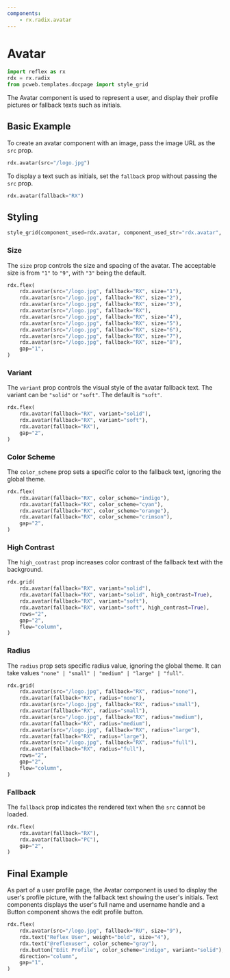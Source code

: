 ```yaml
---
components:
    - rx.radix.avatar
---
```

# Avatar

```python exec
import reflex as rx
rdx = rx.radix
from pcweb.templates.docpage import style_grid
```

The Avatar component is used to represent a user, and display their profile pictures or fallback texts such as initials.

## Basic Example

To create an avatar component with an image, pass the image URL as the `src` prop.

```python demo
rdx.avatar(src="/logo.jpg")
```

To display a text such as initials, set the `fallback` prop without passing the `src` prop.

```python demo
rdx.avatar(fallback="RX")
```

## Styling

```python eval
style_grid(component_used=rdx.avatar, component_used_str="rdx.avatar", variants=["solid", "soft"], fallback="RX")
```

### Size

The `size` prop controls the size and spacing of the avatar. The acceptable size is from `"1"` to `"9"`, with `"3"` being the default.

```python demo
rdx.flex(
    rdx.avatar(src="/logo.jpg", fallback="RX", size="1"),
    rdx.avatar(src="/logo.jpg", fallback="RX", size="2"),
    rdx.avatar(src="/logo.jpg", fallback="RX", size="3"),
    rdx.avatar(src="/logo.jpg", fallback="RX"),
    rdx.avatar(src="/logo.jpg", fallback="RX", size="4"),
    rdx.avatar(src="/logo.jpg", fallback="RX", size="5"),
    rdx.avatar(src="/logo.jpg", fallback="RX", size="6"),
    rdx.avatar(src="/logo.jpg", fallback="RX", size="7"),
    rdx.avatar(src="/logo.jpg", fallback="RX", size="8"),
    gap="1",
)
```

### Variant

The `variant` prop controls the visual style of the avatar fallback text. The variant can be `"solid"` or `"soft"`. The default is `"soft"`.

```python demo
rdx.flex(
    rdx.avatar(fallback="RX", variant="solid"),
    rdx.avatar(fallback="RX", variant="soft"),
    rdx.avatar(fallback="RX"),
    gap="2",
)
```

### Color Scheme

The `color_scheme` prop sets a specific color to the fallback text, ignoring the global theme.

```python demo
rdx.flex(
    rdx.avatar(fallback="RX", color_scheme="indigo"),
    rdx.avatar(fallback="RX", color_scheme="cyan"),
    rdx.avatar(fallback="RX", color_scheme="orange"),
    rdx.avatar(fallback="RX", color_scheme="crimson"),
    gap="2",
)
```

### High Contrast

The `high_contrast` prop increases color contrast of the fallback text with the background.

```python demo
rdx.grid(
    rdx.avatar(fallback="RX", variant="solid"),
    rdx.avatar(fallback="RX", variant="solid", high_contrast=True),
    rdx.avatar(fallback="RX", variant="soft"),
    rdx.avatar(fallback="RX", variant="soft", high_contrast=True),
    rows="2",
    gap="2",
    flow="column",
)
```

### Radius

The `radius` prop sets specific radius value, ignoring the global theme. It can take values `"none" | "small" | "medium" | "large" | "full"`.

```python demo
rdx.grid(
    rdx.avatar(src="/logo.jpg", fallback="RX", radius="none"),
    rdx.avatar(fallback="RX", radius="none"),
    rdx.avatar(src="/logo.jpg", fallback="RX", radius="small"),
    rdx.avatar(fallback="RX", radius="small"),
    rdx.avatar(src="/logo.jpg", fallback="RX", radius="medium"),
    rdx.avatar(fallback="RX", radius="medium"),
    rdx.avatar(src="/logo.jpg", fallback="RX", radius="large"),
    rdx.avatar(fallback="RX", radius="large"),
    rdx.avatar(src="/logo.jpg", fallback="RX", radius="full"),
    rdx.avatar(fallback="RX", radius="full"),
    rows="2",
    gap="2",
    flow="column",
)
```

### Fallback

The `fallback` prop indicates the rendered text when the `src` cannot be loaded.

```python demo
rdx.flex(
    rdx.avatar(fallback="RX"),
    rdx.avatar(fallback="PC"),
    gap="2",
)
```

## Final Example

As part of a user profile page, the Avatar component is used to display the user's profile picture, with the fallback text showing the user's initials. Text components displays the user's full name and username handle and a Button component shows the edit profile button.

```python demo
rdx.flex(
    rdx.avatar(src="/logo.jpg", fallback="RU", size="9"),
    rdx.text("Reflex User", weight="bold", size="4"),
    rdx.text("@reflexuser", color_scheme="gray"),
    rdx.button("Edit Profile", color_scheme="indigo", variant="solid"),
    direction="column",
    gap="1",
)
```
